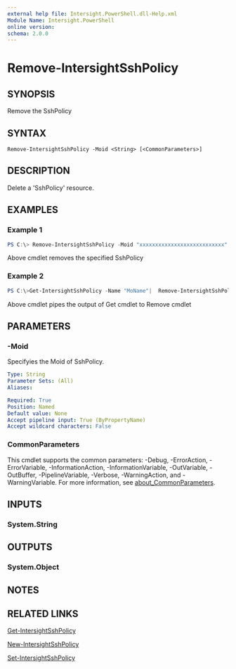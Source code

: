 ```yaml
---
external help file: Intersight.PowerShell.dll-Help.xml
Module Name: Intersight.PowerShell
online version:
schema: 2.0.0
---
```


# Remove-IntersightSshPolicy

## SYNOPSIS
Remove the SshPolicy

## SYNTAX

```
Remove-IntersightSshPolicy -Moid <String> [<CommonParameters>]
```

## DESCRIPTION
Delete a &apos;SshPolicy&apos; resource.

## EXAMPLES

### Example 1
```powershell
PS C:\> Remove-IntersightSshPolicy -Moid "xxxxxxxxxxxxxxxxxxxxxxxxxxx"
```
Above cmdlet removes the specified SshPolicy 

### Example 2
```powershell
PS C:\>Get-IntersightSshPolicy -Name "MoName"|  Remove-IntersightSshPolicy
```
Above cmdlet pipes the output of Get cmdlet to Remove cmdlet

## PARAMETERS

### -Moid
Specifyies the Moid of SshPolicy.

```yaml
Type: String
Parameter Sets: (All)
Aliases:

Required: True
Position: Named
Default value: None
Accept pipeline input: True (ByPropertyName)
Accept wildcard characters: False
```

### CommonParameters
This cmdlet supports the common parameters: -Debug, -ErrorAction, -ErrorVariable, -InformationAction, -InformationVariable, -OutVariable, -OutBuffer, -PipelineVariable, -Verbose, -WarningAction, and -WarningVariable. For more information, see [about_CommonParameters](http://go.microsoft.com/fwlink/?LinkID=113216).

## INPUTS

### System.String

## OUTPUTS

### System.Object
## NOTES

## RELATED LINKS

[Get-IntersightSshPolicy](./Get-IntersightSshPolicy.md)

[New-IntersightSshPolicy](./New-IntersightSshPolicy.md)

[Set-IntersightSshPolicy](./Set-IntersightSshPolicy.md)

